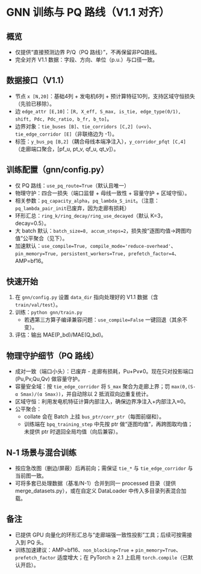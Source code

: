 # GNN 训练与 PQ 路线（V1.1 对齐）

## 概览
- 仅提供“直接预测边界 P/Q（PQ 路线）”，不再保留非PQ路线。
- 完全对齐 V1.1 数据：字段、方向、单位（p.u.）与口径一致。

## 数据接口（V1.1）
- 节点 `x [N,20]`：基础4列 + 发电机6列 + 预计算特征10列，支持区域守恒损失（先验已移除）。
- 边 `edge_attr [E,10]`：`[R, X_eff, S_max, is_tie, edge_type(0/1), shift, Pdc, Pdc_ratio, b_fr, b_to]`。
- 边界对象：`tie_buses [B]`、`tie_corridors [C,2] (u<v)`、`tie_edge_corridor [E]`（非联络边为 -1）。
- 标签：`y_bus_pq [B,2]`（耦合母线本端净注入），`y_corridor_pfqt [C,4]`（走廊端口聚合，[pf_u, pt_v, qf_u, qt_v]）。

## 训练配置（gnn/config.py）
- 仅 PQ 路线：`use_pq_route=True`（默认且唯一）
- 物理守护：四合一损失（端口监督 + 母线一致性 + 容量守护 + 区域守恒）。
- 相关参数：`pq_capacity_alpha`，`pq_lambda_S_init`。（注意：`pq_lambda_pair_init`已废弃，因为走廊有损耗）
- 环形汇总：`ring_k/ring_decay/ring_use_decayed`（默认 K=3，decay=0.5）。
- 大 batch 默认：`batch_size=8, accum_steps=2`，损失按“逐图均值→跨图均值”公平聚合（见下）。
- 加速默认：`use_compile=True, compile_mode='reduce-overhead'`、`pin_memory=True, persistent_workers=True, prefetch_factor=4`、AMP=bf16。

## 快速开始
1) 在 `gnn/config.py` 设置 `data_dir` 指向处理好的 V1.1 数据（含 `train/val/test`）。
2) 训练：`python gnn/train.py`
   - 若遇第三方算子编译兼容问题：`use_compile=False` 一键回退（其余不变）。
3) 评估：输出 MAE(P_bd)/MAE(Q_bd)。

## 物理守护细节（PQ 路线）
- 成对一致（端口小头）：已废弃 - 走廊有损耗，Pu+Pv≠0。现在只对投影端口 (Pu,Pv,Qu,Qv) 做容量守护。
- 容量安全域：按 `tie_edge_corridor` 将 `S_max` 聚合为走廊上界；罚 `max(0,(S-α Smax)/(α Smax))`，并自动除以 2 抵消双向边重复统计。
- 区域守恒：利用发电机特征计算内部注入，确保边界净注入+内部注入≈0。
- 公平聚合：
  - collate 会在 Batch 上挂 `bus_ptr/corr_ptr`（每图前缀和）。
  - 训练端在 `bpq_training_step` 中先按 ptr 做“逐图均值”，再跨图取均值；未提供 ptr 时退回全局均值（向后兼容）。

## N‑1 场景与混合训练
- 按应急改图（删边/屏蔽）后再前向；需保证 `tie_*` 与 `tie_edge_corridor` 与当前图一致。
- 可将多套已处理数据（基准/N-1）合并到同一 processed 目录（提供 merge_datasets.py），或在自定义 DataLoader 中传入多目录列表混合加载。

## 备注
- 已提供 GPU 向量化的环形汇总与“走廊端强一致性投影”工具；后续可按需接入到 PQ 头。
- 训练加速建议：AMP=bf16、`non_blocking=True` + `pin_memory=True`、`prefetch_factor` 适度增大；在 PyTorch ≥ 2.1 上启用 `torch.compile`（已默认开启）。
